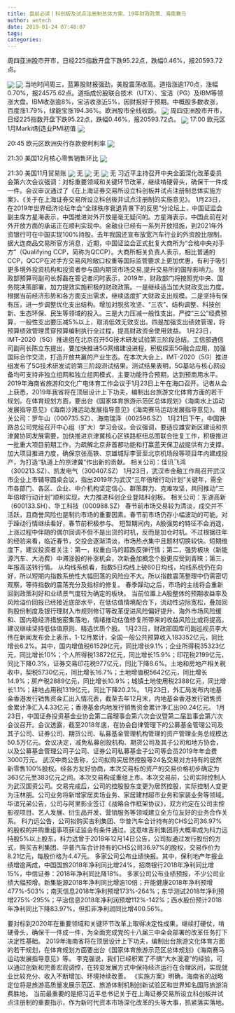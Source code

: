 ```yaml
---
title: 盘前必读丨科创板及试点注册制总体方案、19年财政政策、海南赛马
author: wetech
date: 2019-01-24 07:48:07
tags: 
categories: 
---
```

周四亚洲股市开市，日经225指数开盘下跌95.22点，跌幅0.46%，报20593.72点。
<!-- more -->
<img align="center" border="0" src="https://imgcdn.yicai.com/uppics/images/2018/11/5795dce2c13c12cd19ef68151420a6d2.jpg" />
<img align="center" border="0" src="https://imgcdn.yicai.com/uppics/images/2019/01/8efe390e0b194d28d84126225ae4c3db.jpg" />
当地时间周三，蓝筹股财报强劲，美股震荡收高。道指涨逾170点，涨幅0.70%，报24575.62点。道指成份股联合技术（UTX）、宝洁（PG）及IBM等领涨大盘。IBM收涨逾8%，宝洁收涨近5%，因财报好于预期。中概股多数收涨，百度涨1.79%，绿能宝涨194.36%。欧洲股市全线收跌。
<img align="center" border="0" src="https://imgcdn.yicai.com/uppics/images/2018/11/1115fd943822077aad8679290e0a4854.jpg" />
周四亚洲股市开市，日经225指数开盘下跌95.22点，跌幅0.46%，报20593.72点。
<img align="center" border="0" src="https://imgcdn.yicai.com/uppics/images/2019/01/c006de579c985b965bc50aee9526f6f6.jpg" />
17:00 欧元区1月Markit制造业PMI初值
<img align="center" border="0" src="https://imgcdn.yicai.com/uppics/images/2019/01/acf783bf7c84fbd1dd67150d0609477d.jpg" />
20:45 欧元区欧洲央行存款便利利率
<img align="center" border="0" src="https://imgcdn.yicai.com/uppics/images/2018/11/9d8e2d90a2b37391ca779f15a10018b0.jpg" />
21:30 美国12月核心零售销售环比
<img align="center" border="0" src="https://imgcdn.yicai.com/uppics/images/2018/11/3fe87f78bb215979ccf7a8b1a382813c.jpg" />
21:30 美国11月贸易账
<img align="center" border="0" src="https://imgcdn.yicai.com/uppics/images/2018/11/10271f820278a7057d79730f65d39711.jpg" />
无
<img align="center" border="0" src="https://imgcdn.yicai.com/uppics/images/2019/01/4215e19b02831b6bbc4c204f5d43fd19.jpg" />
无
<img align="center" border="0" src="https://imgcdn.yicai.com/uppics/images/2018/11/781b132626e7c57022d1491e8f3a175c.jpg" />
无
习近平主持召开中央全面深化改革委员会第六次会议强调：对标重要领域和关键环节改革，继续啃硬骨头，确保干一件成一件。会议审议通过了《在上海证券交易所设立科创板并试点注册制总体实施方案》、《关于在上海证券交易所设立科创板并试点注册制的实施意见》。
1月23日，在2019年世界经济论坛年会“全球秩序衰退背景下的反思”分论坛上，中国证监会副主席方星海表示，中国推进对外开放是毫无疑问的。方星海表示，中国此前在对外开放方面的承诺正在顺利实现中。金融业已经有一系列开放措施，到2021年外资银行可在中国实现100%持股。去年我国还宣布放宽汽车行业的外资股比限制。
据大连商品交易所官方消息，近期，中国证监会正式批复大商所为“合格中央对手方”（Qualifying CCP，简称为QCCP）。大商所相关负责人表示，相比普通的CCP，QCCP在对手方交易风险敞口权重等国际监管要求上更加优惠，有利于吸引更多境外投资机构和投资者参与国内期货市场交易,提升交易所的国际影响力。
财政部预算司副司长郝磊在答记者问时表示，2019年，财政部门将按照党中央、国务院决策部署，加力提效实施积极的财政政策。一是继续适当加大财政支出力度。根据当前经济形势和各方面支出需求，继续适度扩大财政支出规模。二是坚持有保有压，进一步调整优化支出结构。增加对脱贫攻坚、“三农”、结构调整、科技创新、生态环保、民生等领域的投入。三是大力压减一般性支出，严控“三公”经费预算，一般性支出要压减5%以上，取消低效无效支出。四是加强支出绩效管理，将预算绩效管理贯穿预算编制执行全过程，提高财政资金使用效益。
1月23日，IMT-2020（5G）推进组在北京召开5G技术研发试验第三阶段总结。工信部通信司副司长陈立东提出，要加快推进5G网络建设进程，积极探索5G融合应用，加强国际合作交流，打造开放共赢的产业生态。在本次大会上，IMT-2020（5G）推进组发布了5G技术研发试验第三阶段测试结果。测试结果表明，5G基站与核心网设备均可支持非独立组网和独立组网模式，主要功能符合预期，达到预商用水平。
2019年海南省旅游和文化广电体育工作会议于1月23日上午在海口召开。记者从会上获悉，2019年我省将在顶层设计上下功夫，编制出台旅游文化体育方面的若干规划。在体育规划方面，要出台《国家体育旅游示范区总体规划》《海南水上运动发展指导意见》《海南沙滩运动发展指导意见》《海南赛马运动发展指导意见》。
相关公司：罗牛山（000735.SZ）、海南瑞泽（002596.SZ）
1月21日下午，中国铁路总公司党组召开中心组（扩大）学习会议。会议强调，要适应雄安新区建设和京津冀协同发展需要，加快推进京津冀核心区铁路枢纽总图联合批复工作，积极推进一批重大项目前期工作，为疏解北京非首都功能和打赢蓝天保卫战提供有力支撑。加大项目推进力度，确保京张高铁、京雄城际李营至北京机场段等项目年内建成投产，为打造“轨道上的京津冀”作出新的贡献。
相关公司：佳讯飞鸿（300213.SZ）、凯发电气（300407.SZ）
1月23日，武汉市金融工作局召开武汉市企业上市辅导圆桌会议，指出2019年为武汉“三年倍增行动计划”关键年，需全市各部门、各区、企业、中介机构坚定信心、群策群力、克难攻坚，共同推动“三年倍增行动计划”顺利实现，大力推进科创企业登陆科创板。
相关公司：东湖高新（600133.SH）、华工科技（000988.SZ）
春节前市场交易较为清淡，成交并不活跃，且商誉风险也是制约市场的重要因素。春节前市场仍存小幅波动的可能。对于躁动行情继续看好，春节前积极参与。
短暂期间内，A股强势的特征不会消退，上涨过程中伴随的偶尔回调不但不是出货的时机，反而是加仓时机。不过根据往年的经验来看，临近春节，交投会逐渐清淡，市场热点集中且题材切换较快。短期维度下，建议投资者关注：第一，权重白马的超跌反弹行情；第二，强势板块（新能源汽车、大消费）中滞涨股的补涨机会，次新叠加概念个股更应受到青睐；第三，年报高送转行情。
从均线系统看，指数5日均线上破60日均线，均线系统仍在向好，所以短期内指数系统性大幅回落的风险应不大。所以指数震荡整理中仍需密切观察，等待指数的震荡充分及指标的修复。
春季躁动之后，市场的主线将会重新回到政策利好和业绩景气度较为确定的板块。
当前位置上A股整体的预期收益率及风险溢价回报已经接近底部水平，在低估值情境配合下，流动性边际宽松，叠加回购股份制度及银行理财入市规则修订等改革促进风险偏好提升、海外市场风险缓和、国内稳经济措施密集落地，情绪推动估值修复所带来的收益风险比或将提高。建议继续坚持低估值原则、精选优质个股。
1月23日，财政部国库司副巡视员李大伟在新闻发布会上表示，1-12月累计，全国一般公共预算收入183352亿元，同比增长6.2%。其中，国内增值税61529亿元，同比增长9.1%；企业所得税35323亿元，同比增长10%；个人所得税13872亿元，同比增长15.9%；印花税2199亿元，同比下降0.3%，证券交易印花税977亿元，同比下降8.6%。土地和房地产相关税收中，契税5730亿元，同比增长16.7%；土地增值税5642亿元，同比增长14.9%；房产税2889亿元，同比增长10.9%；城镇土地使用税2388亿元，同比增长1.1%；耕地占用税1319亿元，同比下降20.2%。
1月23日，外汇局发布内地基金香港发行销售资金汇出入情况表，截至去年12月末，内地基金香港发行销售资金累计净汇入4.33亿元；香港基金内地发行销售资金累计净汇出90.24亿元。
1月23日，中国证券投资基金业协会第二届理事会第六次会议暨第二届监事会第六次会议召开。会议透露，截至2018年底，在协会自律管理下的公募基金管理公司及其子公司、证券公司、期货公司、私募基金管理机构管理的资产管理业务总规模达50.5万亿元。会议决定，减免私募创投机构、期货公司及其子公司和地方协会，以及公募基金管理公司子公司、证券公司私募基金子公司等会员2019年年会费3000万元。
武汉中商公告称，公司拟购买居然控股等24名交易对方持有的居然新零售100%股权。经各方友好协商，本次交易标的资产的交易价格初步确定为363亿元至383亿元之间。本次交易构成重组上市。本次交易前，公司实际控制人为武汉国资公司。交易完成后，公司的控股股东变更为居然控股，实际控制人变更为汪林朋。公司业务将新增家居卖场业务、家居建材超市业务和家装业务等领域。
华谊兄弟公告，公司与阿里影业签订《战略合作框架协议》，双方约定在公司主控影视项目、艺人发展、衍生品开发、营销服务等领域建立全方位友好的业务合作关系。
科力远公告，公司拟购买吉利集团、华普汽车合计持有的CHS公司36.97%的股权的并购重组事项获证监会有条件通过。这意味吉利集团将大概率成为科力远持股5%以上股东。科力远曾于2018年12月14日公告，公司拟通过发行股份的方式，购买吉利集团、华普汽车合计持有的CHS公司36.97%的股权，交易作价为8.21亿元，每股价格为4.47元。
多家公司公布业绩快报。其中，保利地产年报业绩增逾两成，中国国旅2018年净利同比增24%，招商银行2018年净利同比增15%，中信证券：2018年净利同比降18%。
多家公司公布业绩预报，不少公司业绩大幅预增。新集能源2018年净利同比增逾10倍；开能健康2018年净利预增477%-503%；南天信息2018年净利预增173%-264%；东华测试2018年净利预增275%-295%；平治信息2018年净利润预增112%-142%；西水股份预计2018年净利同比下降83.97%，但扣非净利润同比增400.56%。
 
 
要对标到2020年在重要领域和关键环节改革上取得决定性成果，继续打硬仗，啃硬骨头，确保干一件成一件，为全面完成党的十八届三中全会部署的改革任务打下决定性基础。
2019年海南省将在顶层设计上下功夫，编制出台旅游文化体育方面的若干规划，在体育规划方面要出台《国家体育旅游示范区总体规划》《海南赛马运动发展指导意见》等。
李克强说，我们已经积累了不搞“大水漫灌”的经验，可以通过创新和完善宏观调控，在转变发展方式中保持经济运行在合理区间，实现就业比较充分、收入不断增加、环境持续改善。
《实施方案》明确，海南省的战略定位将是旅游高质量发展示范区、旅游体制机制创新试验区和世界知名国际旅游消费胜地。
当前最重要的是把习近平总书记关于在上海证券交易所设立科创板并试点注册制的重要指示，作为新时代资本市场深化改革的头等大事，抓紧落实落地。
